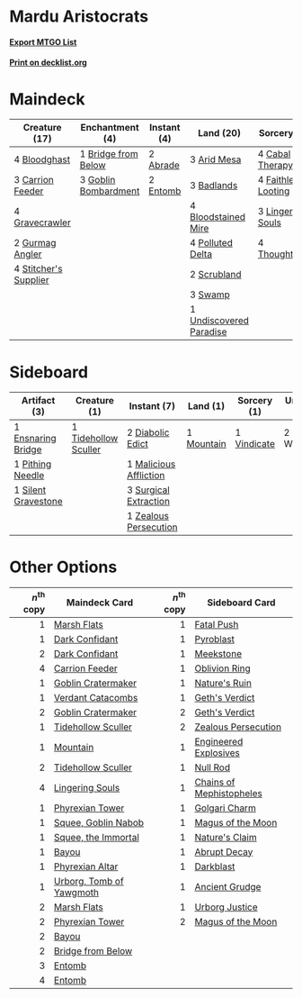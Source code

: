 # Mardu Aristocrats

#### [Export MTGO List](../collection/Mardu%20Aristocrats/Mardu%20Aristocrats.txt)
#### [Print on decklist.org](http://decklist.org/?deckmain=2%09Abrade%0A3%09Arid%20Mesa%0A3%09Badlands%0A4%09Bloodghast%0A4%09Bloodstained%20Mire%0A1%09Bridge%20from%20Below%0A4%09Cabal%20Therapy%0A3%09Carrion%20Feeder%0A2%09Entomb%0A4%09Faithless%20Looting%0A3%09Goblin%20Bombardment%0A4%09Gravecrawler%0A2%09Gurmag%20Angler%0A3%09Lingering%20Souls%0A4%09Polluted%20Delta%0A2%09Scrubland%0A4%09Stitcher's%20Supplier%0A3%09Swamp%0A4%09Thoughtseize%0A1%09Undiscovered%20Paradise&deckside=2%09Diabolic%20Edict%0A1%09Ensnaring%20Bridge%0A1%09Malicious%20Affliction%0A1%09Mountain%0A1%09Pithing%20Needle%0A1%09Silent%20Gravestone%0A3%09Surgical%20Extraction%0A1%09Tidehollow%20Sculler%0A1%09Vindicate%0A2%09Wear/Tear%0A1%09Zealous%20Persecution)
# Maindeck

|                                         Creature (17)                                          |                                        Enchantment (4)                                        |                                    Instant (4)                                    |                                           Land (20)                                            |                                         Sorcery (15)                                         |
|------------------------------------------------------------------------------------------------|-----------------------------------------------------------------------------------------------|-----------------------------------------------------------------------------------|------------------------------------------------------------------------------------------------|----------------------------------------------------------------------------------------------|
|4 [Bloodghast](http://gatherer.wizards.com/Pages/Card/Details.aspx?multiverseid=438648)         |1 [Bridge from Below](http://gatherer.wizards.com/Pages/Card/Details.aspx?multiverseid=370353) |2 [Abrade](http://gatherer.wizards.com/Pages/Card/Details.aspx?multiverseid=430772)|3 [Arid Mesa](http://gatherer.wizards.com/Pages/Card/Details.aspx?multiverseid=426054)          |4 [Cabal Therapy](http://gatherer.wizards.com/Pages/Card/Details.aspx?multiverseid=265166)    |
|3 [Carrion Feeder](http://gatherer.wizards.com/Pages/Card/Details.aspx?multiverseid=413626)     |3 [Goblin Bombardment](http://gatherer.wizards.com/Pages/Card/Details.aspx?multiverseid=386323)|2 [Entomb](http://gatherer.wizards.com/Pages/Card/Details.aspx?multiverseid=270456)|3 [Badlands](http://gatherer.wizards.com/Pages/Card/Details.aspx?multiverseid=382852)           |4 [Faithless Looting](http://gatherer.wizards.com/Pages/Card/Details.aspx?multiverseid=413670)|
|4 [Gravecrawler](http://gatherer.wizards.com/Pages/Card/Details.aspx?multiverseid=409635)       |                                                                                               |                                                                                   |4 [Bloodstained Mire](http://gatherer.wizards.com/Pages/Card/Details.aspx?multiverseid=405094)  |3 [Lingering Souls](http://gatherer.wizards.com/Pages/Card/Details.aspx?multiverseid=425837)  |
|2 [Gurmag Angler](http://gatherer.wizards.com/Pages/Card/Details.aspx?multiverseid=391850)      |                                                                                               |                                                                                   |4 [Polluted Delta](http://gatherer.wizards.com/Pages/Card/Details.aspx?multiverseid=405104)     |4 [Thoughtseize](http://gatherer.wizards.com/Pages/Card/Details.aspx?multiverseid=438676)     |
|4 [Stitcher's Supplier](http://gatherer.wizards.com/Pages/Card/Details.aspx?multiverseid=447257)|                                                                                               |                                                                                   |2 [Scrubland](http://gatherer.wizards.com/Pages/Card/Details.aspx?multiverseid=383083)          |                                                                                              |
|                                                                                                |                                                                                               |                                                                                   |3 [Swamp](http://gatherer.wizards.com/Pages/Card/Details.aspx?multiverseid=439603)              |                                                                                              |
|                                                                                                |                                                                                               |                                                                                   |1 [Undiscovered Paradise](http://gatherer.wizards.com/Pages/Card/Details.aspx?multiverseid=3755)|                                                                                              |


# Sideboard

|                                         Artifact (3)                                         |                                         Creature (1)                                          |                                           Instant (7)                                           |                                      Land (1)                                       |                                     Sorcery (1)                                      |Unknown (2)|
|----------------------------------------------------------------------------------------------|-----------------------------------------------------------------------------------------------|-------------------------------------------------------------------------------------------------|-------------------------------------------------------------------------------------|--------------------------------------------------------------------------------------|-----------|
|1 [Ensnaring Bridge](http://gatherer.wizards.com/Pages/Card/Details.aspx?multiverseid=442213) |1 [Tidehollow Sculler](http://gatherer.wizards.com/Pages/Card/Details.aspx?multiverseid=370375)|2 [Diabolic Edict](http://gatherer.wizards.com/Pages/Card/Details.aspx?multiverseid=442074)      |1 [Mountain](http://gatherer.wizards.com/Pages/Card/Details.aspx?multiverseid=439604)|1 [Vindicate](http://gatherer.wizards.com/Pages/Card/Details.aspx?multiverseid=413752)|2 Wear/Tear|
|1 [Pithing Needle](http://gatherer.wizards.com/Pages/Card/Details.aspx?multiverseid=425815)   |                                                                                               |1 [Malicious Affliction](http://gatherer.wizards.com/Pages/Card/Details.aspx?multiverseid=413638)|                                                                                     |                                                                                      |           |
|1 [Silent Gravestone](http://gatherer.wizards.com/Pages/Card/Details.aspx?multiverseid=439846)|                                                                                               |3 [Surgical Extraction](http://gatherer.wizards.com/Pages/Card/Details.aspx?multiverseid=397706) |                                                                                     |                                                                                      |           |
|                                                                                              |                                                                                               |1 [Zealous Persecution](http://gatherer.wizards.com/Pages/Card/Details.aspx?multiverseid=413755) |                                                                                     |                                                                                      |           |


# Other Options

|*n*<sup>th</sup> copy|                                           Maindeck Card                                           |*n*<sup>th</sup> copy|                                          Sideboard Card                                           |
|--------------------:|---------------------------------------------------------------------------------------------------|--------------------:|---------------------------------------------------------------------------------------------------|
|                    1|[Marsh Flats](http://gatherer.wizards.com/Pages/Card/Details.aspx?multiverseid=426064)             |                    1|[Fatal Push](http://gatherer.wizards.com/Pages/Card/Details.aspx?multiverseid=423724)              |
|                    1|[Dark Confidant](http://gatherer.wizards.com/Pages/Card/Details.aspx?multiverseid=370413)          |                    1|[Pyroblast](http://gatherer.wizards.com/Pages/Card/Details.aspx?multiverseid=159243)               |
|                    2|[Dark Confidant](http://gatherer.wizards.com/Pages/Card/Details.aspx?multiverseid=370413)          |                    1|[Meekstone](http://gatherer.wizards.com/Pages/Card/Details.aspx?multiverseid=425811)               |
|                    4|[Carrion Feeder](http://gatherer.wizards.com/Pages/Card/Details.aspx?multiverseid=413626)          |                    1|[Oblivion Ring](http://gatherer.wizards.com/Pages/Card/Details.aspx?multiverseid=205396)           |
|                    1|[Goblin Cratermaker](http://gatherer.wizards.com/Pages/Card/Details.aspx?multiverseid=452853)      |                    1|[Nature's Ruin](http://gatherer.wizards.com/Pages/Card/Details.aspx?multiverseid=4232)             |
|                    1|[Verdant Catacombs](http://gatherer.wizards.com/Pages/Card/Details.aspx?multiverseid=426074)       |                    1|[Geth's Verdict](http://gatherer.wizards.com/Pages/Card/Details.aspx?multiverseid=214376)          |
|                    2|[Goblin Cratermaker](http://gatherer.wizards.com/Pages/Card/Details.aspx?multiverseid=452853)      |                    2|[Geth's Verdict](http://gatherer.wizards.com/Pages/Card/Details.aspx?multiverseid=214376)          |
|                    1|[Tidehollow Sculler](http://gatherer.wizards.com/Pages/Card/Details.aspx?multiverseid=370375)      |                    2|[Zealous Persecution](http://gatherer.wizards.com/Pages/Card/Details.aspx?multiverseid=413755)     |
|                    1|[Mountain](http://gatherer.wizards.com/Pages/Card/Details.aspx?multiverseid=439604)                |                    1|[Engineered Explosives](http://gatherer.wizards.com/Pages/Card/Details.aspx?multiverseid=370549)   |
|                    2|[Tidehollow Sculler](http://gatherer.wizards.com/Pages/Card/Details.aspx?multiverseid=370375)      |                    1|[Null Rod](http://gatherer.wizards.com/Pages/Card/Details.aspx?multiverseid=383034)                |
|                    4|[Lingering Souls](http://gatherer.wizards.com/Pages/Card/Details.aspx?multiverseid=425837)         |                    1|[Chains of Mephistopheles](http://gatherer.wizards.com/Pages/Card/Details.aspx?multiverseid=159823)|
|                    1|[Phyrexian Tower](http://gatherer.wizards.com/Pages/Card/Details.aspx?multiverseid=10677)          |                    1|[Golgari Charm](http://gatherer.wizards.com/Pages/Card/Details.aspx?multiverseid=430396)           |
|                    1|[Squee, Goblin Nabob](http://gatherer.wizards.com/Pages/Card/Details.aspx?multiverseid=370461)     |                    1|[Magus of the Moon](http://gatherer.wizards.com/Pages/Card/Details.aspx?multiverseid=438704)       |
|                    1|[Squee, the Immortal](http://gatherer.wizards.com/Pages/Card/Details.aspx?multiverseid=443034)     |                    1|[Nature's Claim](http://gatherer.wizards.com/Pages/Card/Details.aspx?multiverseid=438743)          |
|                    1|[Bayou](http://gatherer.wizards.com/Pages/Card/Details.aspx?multiverseid=382860)                   |                    1|[Abrupt Decay](http://gatherer.wizards.com/Pages/Card/Details.aspx?multiverseid=425971)            |
|                    1|[Phyrexian Altar](http://gatherer.wizards.com/Pages/Card/Details.aspx?multiverseid=23226)          |                    1|[Darkblast](http://gatherer.wizards.com/Pages/Card/Details.aspx?multiverseid=87922)                |
|                    1|[Urborg, Tomb of Yawgmoth](http://gatherer.wizards.com/Pages/Card/Details.aspx?multiverseid=287330)|                    1|[Ancient Grudge](http://gatherer.wizards.com/Pages/Card/Details.aspx?multiverseid=425913)          |
|                    2|[Marsh Flats](http://gatherer.wizards.com/Pages/Card/Details.aspx?multiverseid=426064)             |                    1|[Urborg Justice](http://gatherer.wizards.com/Pages/Card/Details.aspx?multiverseid=4472)            |
|                    2|[Phyrexian Tower](http://gatherer.wizards.com/Pages/Card/Details.aspx?multiverseid=10677)          |                    2|[Magus of the Moon](http://gatherer.wizards.com/Pages/Card/Details.aspx?multiverseid=438704)       |
|                    2|[Bayou](http://gatherer.wizards.com/Pages/Card/Details.aspx?multiverseid=382860)                   |                     |                                                                                                   |
|                    2|[Bridge from Below](http://gatherer.wizards.com/Pages/Card/Details.aspx?multiverseid=370353)       |                     |                                                                                                   |
|                    3|[Entomb](http://gatherer.wizards.com/Pages/Card/Details.aspx?multiverseid=270456)                  |                     |                                                                                                   |
|                    4|[Entomb](http://gatherer.wizards.com/Pages/Card/Details.aspx?multiverseid=270456)                  |                     |                                                                                                   |

